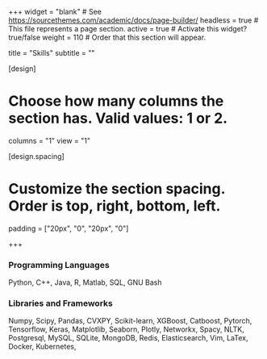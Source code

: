 +++
widget = "blank"  # See https://sourcethemes.com/academic/docs/page-builder/
headless = true  # This file represents a page section.
active = true  # Activate this widget? true/false
weight = 110  # Order that this section will appear.

title = "Skills"
subtitle = ""

[design]
  # Choose how many columns the section has. Valid values: 1 or 2.
  columns = "1"
  view = "1"

[design.spacing]
  # Customize the section spacing. Order is top, right, bottom, left.
  padding = ["20px", "0", "20px", "0"]
  
+++

### Programming Languages
Python, C++, Java, R, Matlab, SQL, GNU Bash

### Libraries and Frameworks
Numpy, Scipy, Pandas, CVXPY,
Scikit-learn, XGBoost, Catboost,
Pytorch, Tensorflow, Keras,
Matplotlib, Seaborn, Plotly,
Networkx, Spacy, NLTK,
Postgresql, MySQL, SQLite,
MongoDB, Redis, Elasticsearch,
Vim, LaTex, Docker, Kubernetes,